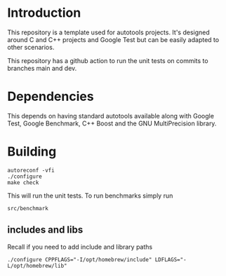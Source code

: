 # Introduction

This repository is a template used for autotools projects. It's designed around C and C++ projects and Google Test but can be easily adapted to other scenarios. 

This repository has a github action to run the unit tests on commits to branches main and dev. 

# Dependencies 

This depends on having standard autotools available along with Google Test, Google Benchmark, C++ Boost and the GNU MultiPrecision library. 

# Building

```
autoreconf -vfi
./configure
make check
```

This will run the unit tests. To run benchmarks simply run 

```
src/benchmark
```

## includes and libs 

Recall if you need to add include and library paths

```
./configure CPPFLAGS="-I/opt/homebrew/include" LDFLAGS="-L/opt/homebrew/lib"
```
